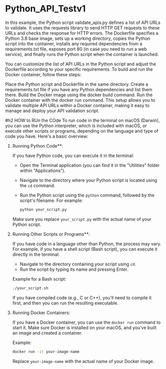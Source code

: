 # Python_API_Testv1
In this example, the Python script validate_apis.py defines a list of API URLs to validate. It uses the requests library to send HTTP GET requests to these URLs and checks the response for HTTP errors. The Dockerfile specifies a Python 3.8 base image, sets up a working directory, copies the Python script into the container, installs any required dependencies from a requirements.txt file, exposes port 80 (in case you need to run a web service), and finally runs the Python script when the container is launched.

You can customize the list of API URLs in the Python script and adjust the Dockerfile according to your specific requirements. To build and run the Docker container, follow these steps:

Place the Python script and Dockerfile in the same directory.
Create a requirements.txt file if you have any Python dependencies and list them there.
Build the Docker image using the docker build command.
Run the Docker container with the docker run command.
This setup allows you to validate multiple API URLs within a Docker container, making it easy to manage and deploy your API validation script.

#h2 HOW to RUn the COde 
To run code in the terminal on macOS (Darwin), you can use the Python interpreter, which is included with macOS, or execute other scripts or programs, depending on the language and type of code you have. Here's a basic overview:

1. Running Python Code**:

   If you have Python code, you can execute it in the terminal:

   - Open the Terminal application (you can find it in the "Utilities" folder within "Applications").
   - Navigate to the directory where your Python script is located using the `cd` command.
   - Run the Python script using the `python` command, followed by the script's filename. For example:

     ```bash
     python your_script.py
     ```

   Make sure you replace `your_script.py` with the actual name of your Python script.

2. Running Other Scripts or Programs**:

   If you have code in a language other than Python, the process may vary. For example, if you have a shell script (Bash script), you can execute it directly in the terminal:

   - Navigate to the directory containing your script using `cd`.
   - Run the script by typing its name and pressing Enter.

   Example for a Bash script:

   ```bash
   ./your_script.sh
   ```

   If you have compiled code (e.g., C or C++), you'll need to compile it first, and then you can run the resulting executable.

3. Running Docker Containers:

   If you have a Docker container, you can use the `docker run` command to start it. Make sure Docker is installed on your macOS, and you've built an image and created a container.

   Example:

   ```bash
   docker run -it your-image-name
   ```

   Replace `your-image-name` with the actual name of your Docker image.

